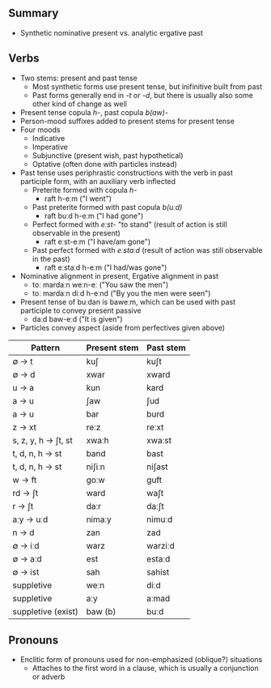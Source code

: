 ## Summary

- Synthetic nominative present vs. analytic ergative past

## Verbs

- Two stems: present and past tense
    - Most synthetic forms use present tense, but inifinitive built from past
    - Past forms generally end in *-t* or *-d*, but there is usually also some other kind of change as well
- Present tense copula *h-*, past copula *b(aw)-*
- Person-mood suffixes added to present stems for present tense
- Four moods
    - Indicative
    - Imperative
    - Subjunctive (present wish, past hypothetical)
    - Optative (often done with particles instead)
- Past tense uses periphrastic constructions with the verb in past participle form, with an auxiliary verb inflected
    - Preterite formed with copula *h-*
        - raft h-eːm ("I went")
    - Past preterite formed with past copula *b(uːd)*
        - raft buːd h-eːm ("I had gone")
    - Perfect formed with *eːst-* "to stand" (result of action is still observable in the present)
        - raft eːst-eːm ("I have/am gone")
    - Past perfect formed with *eːstaːd* (result of action was still observable in the past)
        - raft eːstaːd h-eːm ("I had/was gone")
- Nominative alignment in present, Ergative alignment in past
    - toː mardaːn weːn-eː ("You saw the men")
    - toː mardaːn diːd h-eːnd ("By you the men were seen")
- Present tense of buːdan is baweːm, which can be used with past participle to convey present passive
    - daːd baw-eːd ("It is given")
- Particles convey aspect (aside from perfectives given above)

| Pattern             | Present stem | Past stem |
| ---                 | ---          | ---       |
| ∅ → t               | kuʃ          | kuʃt      |
| ∅ → d               | xwar         | xward     |
| u → a               | kun          | kard      |
| a → u               | ʃaw          | ʃud       |
| a → u               | bar          | burd      |
| z → xt              | reːz         | reːxt     |
| s, z, y, h → ʃt, st | xwaːh        | xwaːst    |
| t, d, n, h → st     | band         | bast      |
| t, d, n, h → st     | niʃiːn       | niʃast    |
| w → ft              | goːw         | guft      |
| rd → ʃt             | ward         | waʃt      |
| r → ʃt              | daːr         | daːʃt     |
| aːy → uːd           | nimaːy       | nimuːd    |
| n → d               | zan          | zad       |
| ∅ → iːd             | warz         | warziːd   |
| ∅ → aːd             | est          | estaːd    |
| ∅ → ist             | sah          | sahist    |
| suppletive          | weːn         | diːd      |
| suppletive          | aːy          | aːmad     |
| suppletive (exist)  | baw (b)      | buːd      |

## Pronouns

- Enclitic form of pronouns used for non-emphasized (oblique?) situations
    - Attaches to the first word in a clause, which is usually a conjunction or adverb

